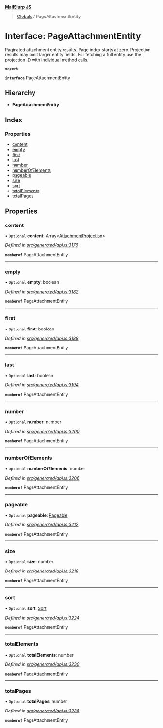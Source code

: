 **[MailSlurp JS](../README.md)**

> [Globals](../README.md) / PageAttachmentEntity

# Interface: PageAttachmentEntity

Paginated attachment entity results. Page index starts at zero. Projection results may omit larger entity fields. For fetching a full entity use the projection ID with individual method calls.

**`export`** 

**`interface`** PageAttachmentEntity

## Hierarchy

* **PageAttachmentEntity**

## Index

### Properties

* [content](pageattachmententity.md#content)
* [empty](pageattachmententity.md#empty)
* [first](pageattachmententity.md#first)
* [last](pageattachmententity.md#last)
* [number](pageattachmententity.md#number)
* [numberOfElements](pageattachmententity.md#numberofelements)
* [pageable](pageattachmententity.md#pageable)
* [size](pageattachmententity.md#size)
* [sort](pageattachmententity.md#sort)
* [totalElements](pageattachmententity.md#totalelements)
* [totalPages](pageattachmententity.md#totalpages)

## Properties

### content

• `Optional` **content**: Array\<[AttachmentProjection](attachmentprojection.md)>

*Defined in [src/generated/api.ts:3176](https://github.com/mailslurp/mailslurp-client/blob/eace919/src/generated/api.ts#L3176)*

**`memberof`** PageAttachmentEntity

___

### empty

• `Optional` **empty**: boolean

*Defined in [src/generated/api.ts:3182](https://github.com/mailslurp/mailslurp-client/blob/eace919/src/generated/api.ts#L3182)*

**`memberof`** PageAttachmentEntity

___

### first

• `Optional` **first**: boolean

*Defined in [src/generated/api.ts:3188](https://github.com/mailslurp/mailslurp-client/blob/eace919/src/generated/api.ts#L3188)*

**`memberof`** PageAttachmentEntity

___

### last

• `Optional` **last**: boolean

*Defined in [src/generated/api.ts:3194](https://github.com/mailslurp/mailslurp-client/blob/eace919/src/generated/api.ts#L3194)*

**`memberof`** PageAttachmentEntity

___

### number

• `Optional` **number**: number

*Defined in [src/generated/api.ts:3200](https://github.com/mailslurp/mailslurp-client/blob/eace919/src/generated/api.ts#L3200)*

**`memberof`** PageAttachmentEntity

___

### numberOfElements

• `Optional` **numberOfElements**: number

*Defined in [src/generated/api.ts:3206](https://github.com/mailslurp/mailslurp-client/blob/eace919/src/generated/api.ts#L3206)*

**`memberof`** PageAttachmentEntity

___

### pageable

• `Optional` **pageable**: [Pageable](pageable.md)

*Defined in [src/generated/api.ts:3212](https://github.com/mailslurp/mailslurp-client/blob/eace919/src/generated/api.ts#L3212)*

**`memberof`** PageAttachmentEntity

___

### size

• `Optional` **size**: number

*Defined in [src/generated/api.ts:3218](https://github.com/mailslurp/mailslurp-client/blob/eace919/src/generated/api.ts#L3218)*

**`memberof`** PageAttachmentEntity

___

### sort

• `Optional` **sort**: [Sort](sort.md)

*Defined in [src/generated/api.ts:3224](https://github.com/mailslurp/mailslurp-client/blob/eace919/src/generated/api.ts#L3224)*

**`memberof`** PageAttachmentEntity

___

### totalElements

• `Optional` **totalElements**: number

*Defined in [src/generated/api.ts:3230](https://github.com/mailslurp/mailslurp-client/blob/eace919/src/generated/api.ts#L3230)*

**`memberof`** PageAttachmentEntity

___

### totalPages

• `Optional` **totalPages**: number

*Defined in [src/generated/api.ts:3236](https://github.com/mailslurp/mailslurp-client/blob/eace919/src/generated/api.ts#L3236)*

**`memberof`** PageAttachmentEntity
